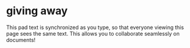 # giving away

This pad text is synchronized as you type, so that everyone viewing this page sees the same text.  This allows you to collaborate seamlessly on documents!